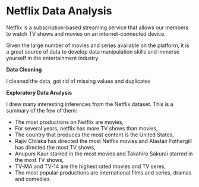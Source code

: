 # Netflix Data Analysis

Netflix is a subscription-based streaming service that allows our members to watch TV shows and movies on an internet-connected device.   

Given the large number of movies and series available on the platform, it is a great source of data to develop data manipulation skills and immerse yourself in the entertainment industry

**Data Cleaning**

I cleaned the data, got rid of missing values and duplicates

**Exploratory Data Analysis**

I drew many interesting inferences from the Netflix dataset. This is a summary of the few of them:

- The most productions on Netflix are movies,
- For several years, netflix has more TV shows than movies,
- The country that produces the most content is the United States,
- Rajiv Chilaka has directed the most Netflix movies and Alastair Fothergill has directed the most TV shows,
- Anupum Kaur starred in the most movies and Takahiro Sakurai starred in the most TV shows,
- TV-MA and TV-14 are the highest rated movies and TV seres,
- The most popular productions are international films and series, dramas and comedies.
